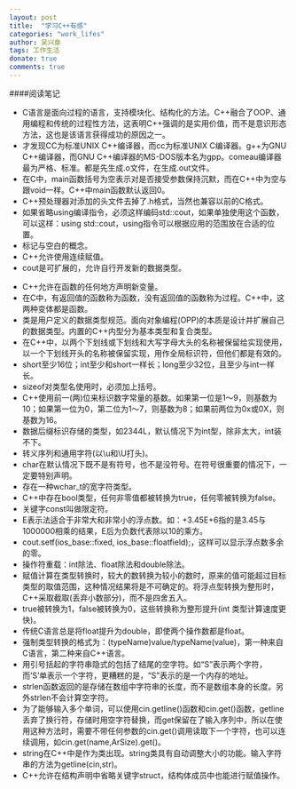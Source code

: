 ```yaml
---
layout: post
title:  "学习C++有感"
categories: "work_lifes"
author: 吴兴章
tags: 工作生活
donate: true
comments: true
---
```

####阅读笔记
- C语言是面向过程的语言，支持模块化、结构化的方法。C++融合了OOP、通用编程和传统的过程性方法，这表明C++强调的是实用价值，而不是意识形态方法，这也是该语言获得成功的原因之一。
- 才发现CC为标准UNIX C++编译器，而cc为标准UNIX C编译器。g++为GNU C++编译器，而GNU C++编译器的MS-DOS版本名为gpp。comeau编译器最为严格、标准。都是先生成.o文件，在生成.out文件。
- 在C中，main函数括号为空表示对是否接受参数保持沉默，而在C++中为空与跟void一样。C++中main函数默认返回0。
- C++预处理器对添加的头文件去掉了.h格式，当然也兼容以前的C格式。
- 如果省略using编译指令，必须这样编码std::cout，如果单独使用这个函数，可以这样：using std::cout，using指令可以根据应用的范围放在合适的位置。
- 标记与空白的概念。
- C++允许使用连续赋值。
- cout是可扩展的，允许自行开发新的数据类型。

<!--more-->
- C++允许在函数的任何地方声明新变量。
- 在C中，有返回值的函数称为函数，没有返回值的函数称为过程。C++中，这两种变体都是函数。
- 类是用户定义的数据类型规范。面向对象编程(OPP)的本质是设计并扩展自己的数据类型。内置的C++内型分为基本类型和复合类型。
- 在C++中，以两个下划线或下划线和大写字母大头的名称被保留给实现使用，以一个下划线开头的名称被保留实现，用作全局标识符，但他们都是有效的。
- short至少16位；int至少和short一样长；long至少32位，且至少与int一样长。
- sizeof对类型名使用时，必须加上括号。
- C++使用前一(两)位来标识数字常量的基数。如果第一位是1～9，则基数为10；如果第一位为0，第二位为1～7，则基数为8；如果前两位为0x或0X，则基数为16。
- 数据后缀标识存储的类型，如2344L，默认情况下为int型，除非太大，int装不下。
- 转义序列和通用字符(以\u和\U打头)。
- char在默认情况下既不是有符号，也不是没符号。在符号很重要的情况下，一定要特别声明。
- 存在一种wchar_t的宽字符类型。
- C++中存在bool类型，任何非零值都被转换为true，任何零被转换为false。
- 关键字const叫做限定符。
- E表示法适合于非常大和非常小的浮点数。如：+3.45E+6指的是3.45与1000000相乘的结果，E后为负数代表除以10的乘方。
- cout.setf(ios_base::fixed, ios_base::floatfield);，这样可以显示浮点数多余的零。
- 操作符重载：int除法、float除法和double除法。
- 赋值计算在类型转换时，较大的数转换为较小的数时，原来的值可能超过目标类型的取值范围，这种情况结果将是不可确定的。将浮点型转换为整形时，C++采取截取(丢弃小数部分)，而不是四舍五入。
- true被转换为1，false被转换为0，这些转换称为整形提升(int 类型计算速度更快)。
- 传统C语言总是将float提升为double，即使两个操作数都是float。
- 强制类型转换的格式为：(typeName)value/typeName(value)，第一种来自C语言，第二种来自C++语言。
- 用引号括起的字符串隐式的包括了结尾的空字符。如“S”表示两个字符，而‘S’单表示一个字符，更糟糕的是，“S”表示的是一个内存的地址。
- strlen函数返回的是存储在数组中字符串的长度，而不是数组本身的长度。另外strlen不会计算空字符。
- 为了能够输入多个单词，可以使用cin.getline()函数和cin.get()函数，getline丢弃了换行符，存储时用空字符替换，而get保留在了输入序列中，所以在使用这种方法时，需要不带任何参数的cin.get()调用读取下一个字符，也可以连续调用，如cin.get(name,ArSize).get()。
- string在C++中是作为类出现。string类具有自动调整大小的功能。输入字符串的方法为getline(cin,str)。
- C++允许在结构声明中省略关键字struct，结构体成员中也能进行赋值操作。